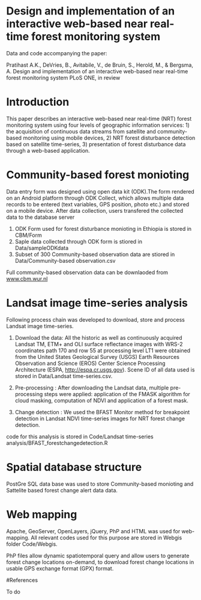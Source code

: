# Design and implementation of an interactive web-based near real-time forest monitoring system
Data and code accompanying the paper:

Pratihast A.K., DeVries, B., Avitabile, V., de Bruin, S., Herold, M., &amp; Bergsma, A. Design and implementation of an interactive web-based near real-time forest monitoring system PLoS ONE, in review 

# Introduction
This paper describes an interactive web-based near real-time (NRT) forest monitoring system using four levels of geographic information services: 1) the acquisition of continuous data streams from satellite and community-based monitoring using mobile devices, 2) NRT forest disturbance detection based on satellite time-series, 3) presentation of forest disturbance data through a web-based
application.

# Community-based forest monioting 
Data entry form was designed using open data kit (ODK).The form rendered on an Android platform through ODK Collect, which allows multiple data records to be entered (text variables, GPS position, photo etc.) and stored on a mobile device. After data collection, users transfered the collected data to the database server

1) ODK Form used for forest disturbance monioting in Ethiopia is stored in CBM/Form 
2) Saple data collected through ODK form is stiored in Data/sampleODKdata 
3) Subset of 300 Community-based observation data are stiored in Data/Community-based observation.csv 

Full community-based observation data can be downlaoded from www.cbm.wur.nl 


# Landsat image time-series analysis

Following process chain was developed to download, store and process Landsat image time-series. 

1) Download the data: All the historic as well as continuously acquired Landsat TM, ETM+ and OLI surface reflectance images with WRS-2 coordinates path 170 and row 55 at processing level LT1 were obtained from the United States Geological Survey (USGS) Earth Resources Observation and Science (EROS) Center Science Processing Architecture (ESPA, http://espa.cr.usgs.gov).
Scene ID of all data used is stored in Data/Landsat time-series.csv. 

2) Pre-processing : After downloading the Landsat data, multiple pre-processing steps were applied: application of the FMASK algorithm for cloud masking, computation of NDVI and application of a forest mask. 

3) Change detection : We used the BFAST Monitor method for breakpoint detection in Landsat NDVI time-series images for NRT forest change detection. 

code for this analysis is stored in Code/Landsat time-series analysis/BFAST_forestchangedetection.R   


# Spatial database structure
PostGre SQL data base was used to store Community-based monioting and Sattelite based forest change alert data data. 


# Web mapping 

Apache, GeoServer, OpenLayers, jQuery, PhP and HTML was used for web-mapping. 
All relevant codes used for this purpose are stored in Webgis folder Code/Webgis. 

PhP files allow  dynamic spatiotemporal query and allow users to generate forest change locations on-demand, to download forest change locations in usable GPS exchange format (GPX) format. 

#References

To do 


